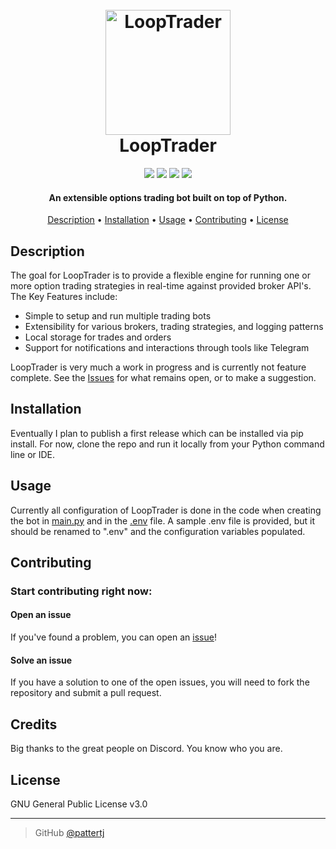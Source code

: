 
<h1 align="center">
  <br>
  <a href="https://github.com/pattertj/LoopTrader/"><img src="https://i.ibb.co/KqRpvVN/stock-exchange-app-2.png" alt="LoopTrader" width="200"></a><br>
  LoopTrader
  <br>
</h1>

<p align="center">
<img src="https://img.shields.io/github/issues/pattertj/LoopTrader?style=for-the-badge"> <img src="https://img.shields.io/github/forks/pattertj/LoopTrader?style=for-the-badge"> <img src="https://img.shields.io/github/stars/pattertj/LoopTrader?style=for-the-badge"> <img src="https://img.shields.io/github/license/pattertj/LoopTrader?style=for-the-badge">
</p>

<h4 align="center">An extensible options trading bot built on top of Python.</h4>

<p align="center">
  <a href="#description">Description</a> •
  <a href="#installation">Installation</a> •
  <a href="#usage">Usage</a> •
  <a href="#contributing">Contributing</a> •
  <a href="#license">License</a>
</p>

## Description
The goal for LoopTrader is to provide a flexible engine for running one or more option trading strategies in real-time against provided broker API's. The Key Features include:

* Simple to setup and run multiple trading bots
* Extensibility for various brokers, trading strategies, and logging patterns
* Local storage for trades and orders
* Support for notifications and interactions through tools like Telegram  

LoopTrader is very much a work in progress and is currently not feature complete. See the [Issues](https://github.com/pattertj/LoopTrader/issues) for what remains open, or to make a suggestion.

## Installation
Eventually I plan to publish a first release which can be installed via pip install. For now, clone the repo and run it locally from your Python command line or IDE.

## Usage
Currently all configuration of LoopTrader is done in the code when creating the bot in [main.py](https://github.com/pattertj/LoopTrader/blob/main/main.py) and in the [.env](https://github.com/pattertj/LoopTrader/blob/main/sample.env) file. A sample .env file is provided, but it should be renamed to ".env" and the configuration variables populated.



## Contributing
### Start contributing right now:

#### Open an issue
If you've found a problem, you can open an [issue](https://github.com/pattertj/LoopTrader/issues/new)!

#### Solve an issue
If you have a solution to one of the open issues, you will need to fork the repository and submit a pull request. 

## Credits
Big thanks to the great people on Discord. You know who you are.

## License

GNU General Public License v3.0

---

> GitHub [@pattertj](https://github.com/pattertj)
